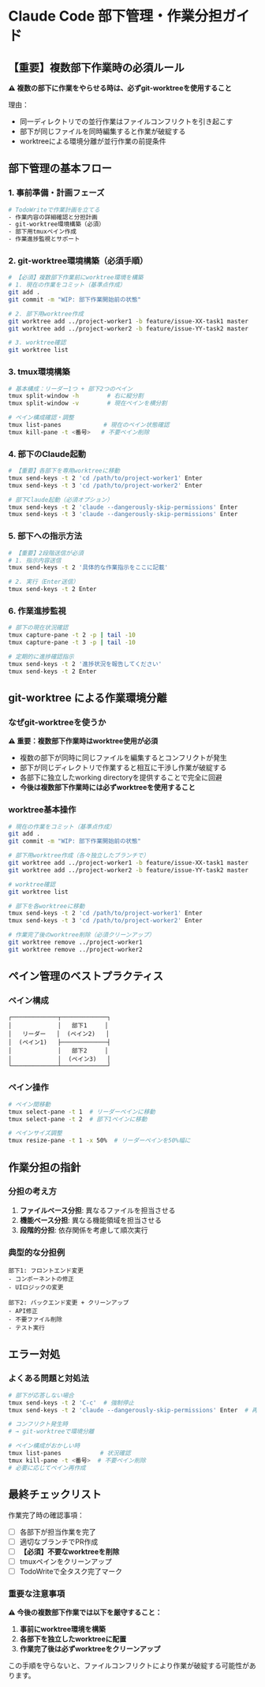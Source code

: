 # Claude Code 部下管理・作業分担ガイド

## 【重要】複数部下作業時の必須ルール

**⚠️ 複数の部下に作業をやらせる時は、必ずgit-worktreeを使用すること**

理由：
- 同一ディレクトリでの並行作業はファイルコンフリクトを引き起こす
- 部下が同じファイルを同時編集すると作業が破綻する
- worktreeによる環境分離が並行作業の前提条件

## 部下管理の基本フロー

### 1. 事前準備・計画フェーズ

```bash
# TodoWriteで作業計画を立てる
- 作業内容の詳細確認と分担計画
- git-worktree環境構築（必須）
- 部下用tmuxペイン作成
- 作業進捗監視とサポート
```

### 2. git-worktree環境構築（必須手順）

```bash
# 【必須】複数部下作業前にworktree環境を構築
# 1. 現在の作業をコミット（基準点作成）
git add .
git commit -m "WIP: 部下作業開始前の状態"

# 2. 部下用worktree作成
git worktree add ../project-worker1 -b feature/issue-XX-task1 master
git worktree add ../project-worker2 -b feature/issue-YY-task2 master

# 3. worktree確認
git worktree list
```

### 3. tmux環境構築

```bash
# 基本構成：リーダー1つ + 部下2つのペイン
tmux split-window -h        # 右に縦分割
tmux split-window -v        # 現在ペインを横分割

# ペイン構成確認・調整
tmux list-panes            # 現在のペイン状態確認
tmux kill-pane -t <番号>   # 不要ペイン削除
```

### 4. 部下のClaude起動

```bash
# 【重要】各部下を専用worktreeに移動
tmux send-keys -t 2 'cd /path/to/project-worker1' Enter
tmux send-keys -t 3 'cd /path/to/project-worker2' Enter

# 部下Claude起動（必須オプション）
tmux send-keys -t 2 'claude --dangerously-skip-permissions' Enter
tmux send-keys -t 3 'claude --dangerously-skip-permissions' Enter
```

### 5. 部下への指示方法

```bash
# 【重要】2段階送信が必須
# 1. 指示内容送信
tmux send-keys -t 2 '具体的な作業指示をここに記載'

# 2. 実行（Enter送信）
tmux send-keys -t 2 Enter
```

### 6. 作業進捗監視

```bash
# 部下の現在状況確認
tmux capture-pane -t 2 -p | tail -10
tmux capture-pane -t 3 -p | tail -10

# 定期的に進捗確認指示
tmux send-keys -t 2 '進捗状況を報告してください'
tmux send-keys -t 2 Enter
```

## git-worktree による作業環境分離

### なぜgit-worktreeを使うか

**⚠️ 重要：複数部下作業時はworktree使用が必須**

- 複数の部下が同時に同じファイルを編集するとコンフリクトが発生
- 部下が同じディレクトリで作業すると相互に干渉し作業が破綻する
- 各部下に独立したworking directoryを提供することで完全に回避
- **今後は複数部下作業時には必ずworktreeを使用すること**

### worktree基本操作

```bash
# 現在の作業をコミット（基準点作成）
git add .
git commit -m "WIP: 部下作業開始前の状態"

# 部下用worktree作成（各々独立したブランチで）
git worktree add ../project-worker1 -b feature/issue-XX-task1 master
git worktree add ../project-worker2 -b feature/issue-YY-task2 master

# worktree確認
git worktree list

# 部下を各worktreeに移動
tmux send-keys -t 2 'cd /path/to/project-worker1' Enter
tmux send-keys -t 3 'cd /path/to/project-worker2' Enter

# 作業完了後のworktree削除（必須クリーンアップ）
git worktree remove ../project-worker1
git worktree remove ../project-worker2
```

## ペイン管理のベストプラクティス

### ペイン構成

```
┌─────────────┬─────────────┐
│             │   部下1     │
│   リーダー   │  (ペイン2)   │
│  (ペイン1)   ├─────────────┤
│             │   部下2     │
│             │  (ペイン3)   │
└─────────────┴─────────────┘
```

### ペイン操作

```bash
# ペイン間移動
tmux select-pane -t 1  # リーダーペインに移動
tmux select-pane -t 2  # 部下1ペインに移動

# ペインサイズ調整
tmux resize-pane -t 1 -x 50%  # リーダーペインを50%幅に
```

## 作業分担の指針

### 分担の考え方

1. **ファイルベース分担**: 異なるファイルを担当させる
2. **機能ベース分担**: 異なる機能領域を担当させる
3. **段階的分担**: 依存関係を考慮して順次実行

### 典型的な分担例

```
部下1: フロントエンド変更
- コンポーネントの修正
- UIロジックの変更

部下2: バックエンド変更 + クリーンアップ
- API修正
- 不要ファイル削除
- テスト実行
```

## エラー対処

### よくある問題と対処法

```bash
# 部下が応答しない場合
tmux send-keys -t 2 'C-c'  # 強制停止
tmux send-keys -t 2 'claude --dangerously-skip-permissions' Enter  # 再起動

# コンフリクト発生時
# → git-worktreeで環境分離

# ペイン構成がおかしい時
tmux list-panes           # 状況確認
tmux kill-pane -t <番号>  # 不要ペイン削除
# 必要に応じてペイン再作成
```

## 最終チェックリスト

作業完了時の確認事項：

- [ ] 各部下が担当作業を完了
- [ ] 適切なブランチでPR作成
- [ ] **【必須】不要なworktreeを削除**
- [ ] tmuxペインをクリーンアップ  
- [ ] TodoWriteで全タスク完了マーク

### 重要な注意事項

**⚠️ 今後の複数部下作業では以下を厳守すること：**

1. **事前にworktree環境を構築**
2. **各部下を独立したworktreeに配置**
3. **作業完了後は必ずworktreeをクリーンアップ**

この手順を守らないと、ファイルコンフリクトにより作業が破綻する可能性があります。
